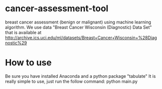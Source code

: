 # cancer-assessment-tool
breast cancer assessment (benign or malignant) using machine learning algorithm. We use data "Breast Cancer Wisconsin (Diagnostic) Data Set" that is available at http://archive.ics.uci.edu/ml/datasets/Breast+Cancer+Wisconsin+%28Diagnostic%29

# How to use
Be sure you have installed Anaconda and a python package "tabulate"
It is really simple to use, just run the follow command:
python main.py
